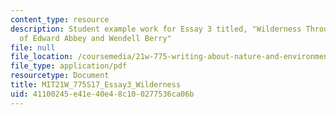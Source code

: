 ```yaml
---
content_type: resource
description: Student example work for Essay 3 titled, "Wilderness Through the Eyes
  of Edward Abbey and Wendell Berry"
file: null
file_location: /coursemedia/21w-775-writing-about-nature-and-environmental-issues-spring-2017/41100245e41e40e48c100277536ca06b_MIT21W_775S17_Essay3_Wilderness.pdf
file_type: application/pdf
resourcetype: Document
title: MIT21W_775S17_Essay3_Wilderness
uid: 41100245-e41e-40e4-8c10-0277536ca06b
---
```


